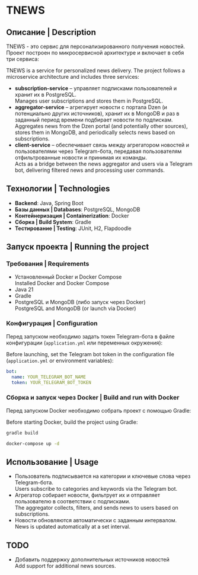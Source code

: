 # TNEWS

## Описание | Description

TNEWS - это сервис для персонализированного получения новостей. Проект построен по микросервисной архитектуре и включает в себя три сервиса:

TNEWS is a service for personalized news delivery. The project follows a microservice architecture and includes three services:

- **subscription-service** – управляет подписками пользователей и хранит их в PostgreSQL.  
  Manages user subscriptions and stores them in PostgreSQL.
- **aggregator-service** – агрегирует новости с портала Dzen (и потенциально других источников), хранит их в MongoDB и раз в заданный период времени подбирает новости по подпискам.  
  Aggregates news from the Dzen portal (and potentially other sources), stores them in MongoDB, and periodically selects news based on subscriptions.
- **client-service** – обеспечивает связь между агрегатором новостей и пользователями через Telegram-бота, передавая пользователям отфильтрованные новости и принимая их команды.  
  Acts as a bridge between the news aggregator and users via a Telegram bot, delivering filtered news and processing user commands.

## Технологии | Technologies

- **Backend**: Java, Spring Boot
- **Базы данных | Databases**: PostgreSQL, MongoDB
- **Контейнеризация | Containerization**: Docker
- **Сборка | Build System**: Gradle
- **Тестирование | Testing**: JUnit, H2, Flapdoodle

## Запуск проекта | Running the project

### Требования | Requirements

- Установленный Docker и Docker Compose  
  Installed Docker and Docker Compose
- Java 21
- Gradle
- PostgreSQL и MongoDB (либо запуск через Docker)  
  PostgreSQL and MongoDB (or launch via Docker)

### Конфигурация | Configuration

Перед запуском необходимо задать токен Telegram-бота в файле конфигурации (`application.yml` или переменных окружения):

Before launching, set the Telegram bot token in the configuration file (`application.yml` or environment variables):

```yaml
bot:
  name: YOUR_TELEGRAM_BOT_NAME
  token: YOUR_TELEGRAM_BOT_TOKEN
```

### Сборка и запуск через Docker | Build and run with Docker

Перед запуском Docker необходимо собрать проект с помощью Gradle:

Before starting Docker, build the project using Gradle:

```sh
gradle build
```

```sh
docker-compose up -d
```

## Использование | Usage

- Пользователь подписывается на категории и ключевые слова через Telegram-бота.  
  Users subscribe to categories and keywords via the Telegram bot.
- Агрегатор собирает новости, фильтрует их и отправляет пользователю в соответствии с подписками.  
  The aggregator collects, filters, and sends news to users based on subscriptions.
- Новости обновляются автоматически с заданным интервалом.  
  News is updated automatically at a set interval.

## TODO

- Добавить поддержку дополнительных источников новостей  
  Add support for additional news sources.




